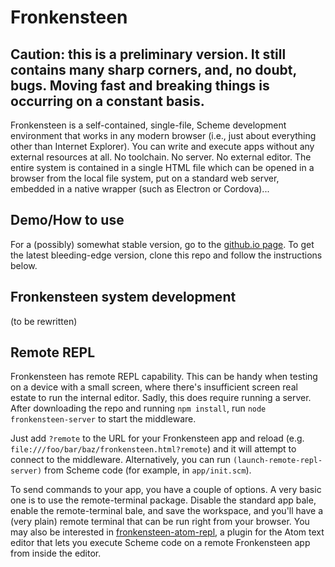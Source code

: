 # Fronkensteen

## Caution: this is a preliminary version. It still contains many sharp corners, and, no doubt, bugs. Moving fast and breaking things is occurring on a constant basis.

Fronkensteen is a self-contained, single-file, Scheme development environment that works in any modern browser (i.e., just about everything other than Internet Explorer). You can write and execute apps without any external resources at all. No toolchain. No server. No external editor. The entire system is contained in a single HTML file which can be opened in a browser from the local file system, put on a standard web server, embedded in a native wrapper (such as Electron or Cordova)...

## Demo/How to use

For a (possibly) somewhat stable version, go to the [github.io page](https://pulpgrinder.github.io).
To get the latest bleeding-edge version, clone this repo and follow the instructions below.


## Fronkensteen system development

(to be rewritten)

## Remote REPL

Fronkensteen has remote REPL capability. This can be handy when testing on a device with a small screen, where there's insufficient screen real estate to run the internal editor. Sadly, this does require running a server. After downloading the repo and running `npm install`, run `node fronkensteen-server` to start the middleware.

Just add `?remote` to the URL for your Fronkensteen app and reload (e.g. `file:///foo/bar/baz/fronkensteen.html?remote`) and it will attempt to connect to the middleware. Alternatively, you can run `(launch-remote-repl-server)` from Scheme code (for example, in `app/init.scm`).

To send commands to your app, you have a couple of options. A very basic one is to use the remote-terminal package. Disable the standard app bale, enable the remote-terminal bale, and save the workspace, and you'll have a (very plain) remote terminal that can be run right from your browser. You may also be interested in [fronkensteen-atom-repl](https://github.com/pulpgrinder/fronkensteen-atom-repl), a plugin for the Atom text editor that lets you execute Scheme code on a remote Fronkensteen app from inside the editor.
